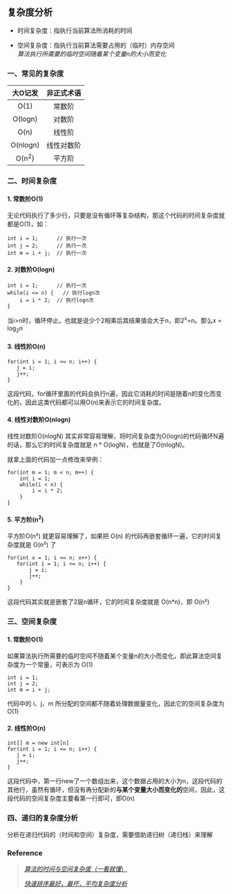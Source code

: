 ## 复杂度分析

- 时间复杂度：指执行当前算法所消耗的时间

- 空间复杂度：指执行当前算法需要占用的（临时）内存空间  
  *算法执行所需要的临时空间随着某个变量n的大小而变化*

### 一、常见的复杂度

| 大O记发 | 非正式术语 |
|:---:|:---:|
| O(1)   | 常数阶    |
| O(logn)| 对数阶    |
| O(n)   | 线性阶    |
| O(nlogn)| 线性对数阶|
| O(n<sup>2</sup>)| 平方阶 |

### 二、时间复杂度

#### 1. 常数阶O(1)
无论代码执行了多少行，只要是没有循环等复杂结构，那这个代码的时间复杂度就都是O(1)，如：
```
int i = 1;      // 执行一次
int j = 2;      // 执行一次
int m = i + j;  // 执行一次
```

#### 2. 对数阶O(logn)
```
int i = 1;      // 执行一次
while(i <= n) {   // 执行logn次
    i = i * 2;  // 执行logn次
}
```
当i>n时，循环停止。也就是说少个2相乘后其结果值会大于n，即2<sup>x</sup>=n。那么x = log<sub>2</sub>n

#### 3. 线性阶O(n)
```
for(int i = 1; i <= n; i++) {
   j = i;
   j++;
}
```
这段代码，for循环里面的代码会执行n遍，因此它消耗的时间是随着n的变化而变化的，因此这类代码都可以用O(n)来表示它的时间复杂度。

#### 4. 线性对数阶O(nlogn)
线性对数阶O(nlogN) 其实非常容易理解，将时间复杂度为O(logn)的代码循环N遍的话，那么它的时间复杂度就是 n * O(logN)，也就是了O(nlogN)。

就拿上面的代码加一点修改来举例：
```
for(int m = 1; m < n; m++) {
    int i = 1;
    while(i < n) {
        i = i * 2;
    }
}
```

#### 5. 平方阶(n<sup>2</sup>)
平方阶O(n²) 就更容易理解了，如果把 O(n) 的代码再嵌套循环一遍，它的时间复杂度就是 O(n²) 了
```
for(int x = 1; i <= n; x++) {
   for(int i = 1; i <= n; i++) {
       j = i;
       j++;
    }
}
```
这段代码其实就是嵌套了2层n循环，它的时间复杂度就是 O(n\*n)，即 O(n²) 

### 三、空间复杂度

#### 1. 常数阶O(1)

如果算法执行所需要的临时空间不随着某个变量n的大小而变化，即此算法空间复杂度为一个常量，可表示为 O(1)
```
int i = 1;
int j = 2;
int m = i + j;
```
代码中的 i、j、m 所分配的空间都不随着处理数据量变化，因此它的空间复杂度为O(1)

#### 2. 线性阶O(n)
```
int[] m = new int[n]
for(int i = 1; i <= n; i++) {
   j = i;
   j++;
}
```
这段代码中，第一行new了一个数组出来，这个数据占用的大小为n，这段代码的其他行，虽然有循环，但没有再分配新的**与某个变量大小而变化的**空间，因此，这段代码的空间复杂度主要看第一行即可，即O(n)

### 四、递归的复杂度分析

分析在递归代码的（时间和空间）复杂度，需要借助递归树（递归栈）来理解



### Reference
> [*算法的时间与空间复杂度（一看就懂*）](https://zhuanlan.zhihu.com/p/50479555)
> 
> [*快速排序最好，最坏，平均复杂度分析*](https://blog.csdn.net/weshjiness/article/details/8660583)
